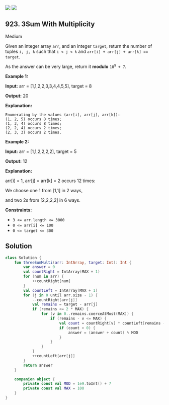 [![](https://img.shields.io/github/stars/javadev/LeetCode-in-Kotlin?label=Stars&style=flat-square)](https://github.com/javadev/LeetCode-in-Kotlin)
[![](https://img.shields.io/github/forks/javadev/LeetCode-in-Kotlin?label=Fork%20me%20on%20GitHub%20&style=flat-square)](https://github.com/javadev/LeetCode-in-Kotlin/fork)

## 923\. 3Sum With Multiplicity

Medium

Given an integer array `arr`, and an integer `target`, return the number of tuples `i, j, k` such that `i < j < k` and `arr[i] + arr[j] + arr[k] == target`.

As the answer can be very large, return it **modulo** <code>10<sup>9</sup> + 7</code>.

**Example 1:**

**Input:** arr = [1,1,2,2,3,3,4,4,5,5], target = 8

**Output:** 20

**Explanation:**

    Enumerating by the values (arr[i], arr[j], arr[k]): 
    (1, 2, 5) occurs 8 times; 
    (1, 3, 4) occurs 8 times; 
    (2, 2, 4) occurs 2 times; 
    (2, 3, 3) occurs 2 times.

**Example 2:**

**Input:** arr = [1,1,2,2,2,2], target = 5

**Output:** 12

**Explanation:**

arr[i] = 1, arr[j] = arr[k] = 2 occurs 12 times:

We choose one 1 from [1,1] in 2 ways,

and two 2s from [2,2,2,2] in 6 ways.

**Constraints:**

*   `3 <= arr.length <= 3000`
*   `0 <= arr[i] <= 100`
*   `0 <= target <= 300`

## Solution

```kotlin
class Solution {
    fun threeSumMulti(arr: IntArray, target: Int): Int {
        var answer = 0
        val countRight = IntArray(MAX + 1)
        for (num in arr) {
            ++countRight[num]
        }
        val countLeft = IntArray(MAX + 1)
        for (j in 0 until arr.size - 1) {
            --countRight[arr[j]]
            val remains = target - arr[j]
            if (remains <= 2 * MAX) {
                for (v in 0..remains.coerceAtMost(MAX)) {
                    if (remains - v <= MAX) {
                        val count = countRight[v] * countLeft[remains - v]
                        if (count > 0) {
                            answer = (answer + count) % MOD
                        }
                    }
                }
            }
            ++countLeft[arr[j]]
        }
        return answer
    }

    companion object {
        private const val MOD = 1e9.toInt() + 7
        private const val MAX = 100
    }
}
```